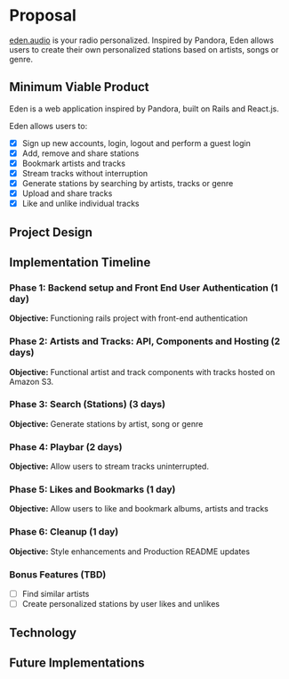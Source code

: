 # Proposal
[eden.audio][eden] is your radio personalized. Inspired by Pandora,
Eden allows users to create their own personalized stations based on artists, songs or genre.

## Minimum Viable Product
Eden is a web application inspired by Pandora, built on Rails and React.js.

Eden allows users to:

- [x] Sign up new accounts, login, logout and perform a guest login
- [x] Add, remove and share stations
- [x] Bookmark artists and tracks
- [x] Stream tracks without interruption
- [x] Generate stations by searching by artists, tracks or genre
- [x] Upload and share tracks
- [x] Like and unlike individual tracks

## Project Design

## Implementation Timeline

### Phase 1: Backend setup and Front End User Authentication (1 day)

**Objective:** Functioning rails project with front-end authentication

### Phase 2: Artists and Tracks: API, Components and Hosting (2 days)

**Objective:** Functional artist and track components with tracks hosted
on Amazon S3.

### Phase 3: Search (Stations) (3 days)

**Objective:** Generate stations by artist, song or genre

### Phase 4: Playbar (2 days)

**Objective:** Allow users to stream tracks uninterrupted.

### Phase 5: Likes and Bookmarks (1 day)

**Objective:** Allow users to like and bookmark albums, artists and tracks

### Phase 6: Cleanup (1 day)

**Objective:** Style enhancements and Production README updates

### Bonus Features (TBD)
- [ ] Find similar artists
- [ ] Create personalized stations by user likes and unlikes

## Technology

## Future Implementations

[eden]: http://eden.audio
